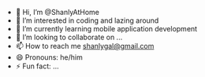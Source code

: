 - 👋 Hi, I’m @ShanlyAtHome
- 👀 I’m interested in coding and lazing around
- 🌱 I’m currently learning mobile application development
- 💞️ I’m looking to collaborate on ...
- 📫 How to reach me shanlygal@gmail.com
- 😄 Pronouns: he/him
- ⚡ Fun fact: ...

<!---
ShanlyAtHome/ShanlyAtHome is a ✨ special ✨ repository because its `README.md` (this file) appears on your GitHub profile.
You can click the Preview link to take a look at your changes.
--->
